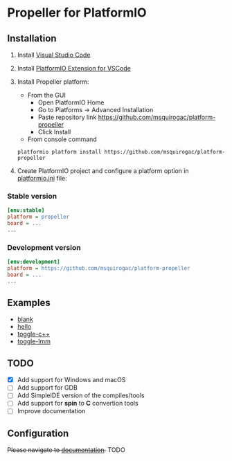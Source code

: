 # Propeller for PlatformIO

## Installation

 1. Install [Visual Studio Code](https://code.visualstudio.com/)
 2. Install [PlatformIO Extension for VSCode](https://platformio.org/platformio-ide)
 3. Install Propeller platform:
	* From the GUI
		* Open PlatformIO Home
		* Go to Platforms -> Advanced Installation
		* Paste repository link https://github.com/msquirogac/platform-propeller
		* Click Install
	* From console command
	~~~
	platformio platform install https://github.com/msquirogac/platform-propeller
	~~~

4. Create PlatformIO project and configure a platform option in [platformio.ini](http://docs.platformio.org/page/projectconf.html) file:

### Stable version

```ini
[env:stable]
platform = propeller
board = ...
...
```

### Development version

```ini
[env:development]
platform = https://github.com/msquirogac/platform-propeller
board = ...
...
```

## Examples
* [blank](https://github.com/msquirogac/platform-propeller/tree/master/examples/blank)
* [hello](https://github.com/msquirogac/platform-propeller/tree/master/examples/hello)
* [toggle-c++](https://github.com/msquirogac/platform-propeller/tree/master/examples/c%2B%2B_toggle)
* [toggle-lmm](https://github.com/msquirogac/platform-propeller/tree/master/examples/lmm_toggle)

## TODO

 - [x] Add support for Windows and macOS
 - [ ] Add support for GDB
 - [ ] Add SimpleIDE version of the compiles/tools
 - [ ] Add support for **spin** to **C** convertion tools
 - [ ] Improve documentation

## Configuration

~~Please navigate to [documentation](http://docs.platformio.org/page/platforms/propeller.html).~~ TODO


